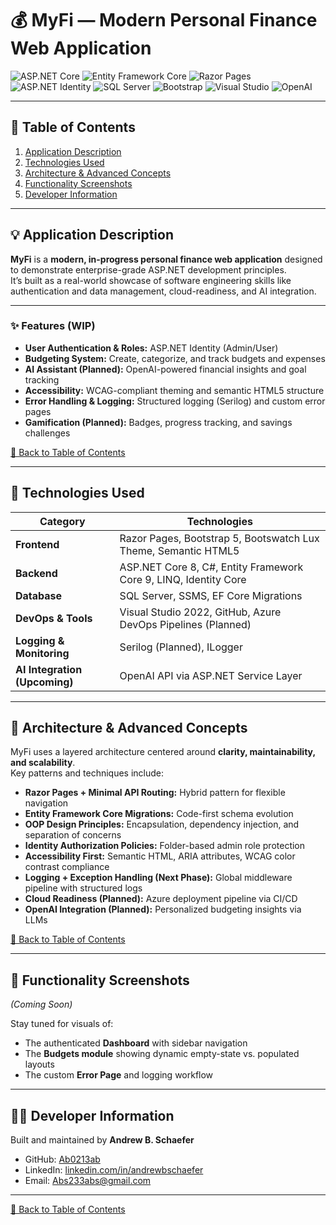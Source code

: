 # 💰 MyFi — Modern Personal Finance Web Application

![ASP.NET Core](https://img.shields.io/badge/ASP.NET%20Core-512BD4?style=for-the-badge&logo=dotnet&logoColor=white)
![Entity Framework Core](https://img.shields.io/badge/Entity%20Framework%20Core-5C2D91?style=for-the-badge&logo=dotnet&logoColor=white)
![Razor Pages](https://img.shields.io/badge/Razor%20Pages-5C2D91?style=for-the-badge&logo=code&logoColor=white)
![ASP.NET Identity](https://img.shields.io/badge/ASP.NET%20Identity-512BD4?style=for-the-badge&logo=lock&logoColor=white)
![SQL Server](https://img.shields.io/badge/SQL%20Server-CC2927?style=for-the-badge&logo=microsoftsqlserver&logoColor=white)
![Bootstrap](https://img.shields.io/badge/Bootstrap-7952B3?style=for-the-badge&logo=bootstrap&logoColor=white)
![Visual Studio](https://img.shields.io/badge/Visual%20Studio-5C2D91?style=for-the-badge&logo=visualstudio&logoColor=white)
![OpenAI](https://img.shields.io/badge/OpenAI-412991?style=for-the-badge&logo=openai&logoColor=white)


---

## 📘 Table of Contents
1. [Application Description](#application-description)
2. [Technologies Used](#technologies-used)
3. [Architecture & Advanced Concepts](#architecture--advanced-concepts)
4. [Functionality Screenshots](#functionality-screenshots)
5. [Developer Information](#developer-information)

---

## 💡 Application Description

**MyFi** is a **modern, in-progress personal finance web application** designed to demonstrate enterprise-grade ASP.NET development principles.  
It’s built as a real-world showcase of software engineering skills like authentication and data management, cloud-readiness, and AI integration.  

---

### ✨ Features (WIP)
- **User Authentication & Roles:** ASP.NET Identity (Admin/User)
- **Budgeting System:** Create, categorize, and track budgets and expenses
- **AI Assistant (Planned):** OpenAI-powered financial insights and goal tracking
- **Accessibility:** WCAG-compliant theming and semantic HTML5 structure
- **Error Handling & Logging:** Structured logging (Serilog) and custom error pages
- **Gamification (Planned):** Badges, progress tracking, and savings challenges

[🔼 Back to Table of Contents](#table-of-contents)

---

## 🧰 Technologies Used

| Category | Technologies |
|-----------|---------------|
| **Frontend** | Razor Pages, Bootstrap 5, Bootswatch Lux Theme, Semantic HTML5 |
| **Backend** | ASP.NET Core 8, C#, Entity Framework Core 9, LINQ, Identity Core |
| **Database** | SQL Server, SSMS, EF Core Migrations |
| **DevOps & Tools** | Visual Studio 2022, GitHub, Azure DevOps Pipelines (Planned) |
| **Logging & Monitoring** | Serilog (Planned), ILogger<T> |
| **AI Integration (Upcoming)** | OpenAI API via ASP.NET Service Layer |

---

## 🧱 Architecture & Advanced Concepts

MyFi uses a layered architecture centered around **clarity, maintainability, and scalability**.  
Key patterns and techniques include:

- **Razor Pages + Minimal API Routing:** Hybrid pattern for flexible navigation  
- **Entity Framework Core Migrations:** Code-first schema evolution  
- **OOP Design Principles:** Encapsulation, dependency injection, and separation of concerns  
- **Identity Authorization Policies:** Folder-based admin role protection  
- **Accessibility First:** Semantic HTML, ARIA attributes, WCAG color contrast compliance  
- **Logging + Exception Handling (Next Phase):** Global middleware pipeline with structured logs  
- **Cloud Readiness (Planned):** Azure deployment pipeline via CI/CD  
- **OpenAI Integration (Planned):** Personalized budgeting insights via LLMs  

[🔼 Back to Table of Contents](#table-of-contents)

---

## 📸 Functionality Screenshots
*(Coming Soon)*  

Stay tuned for visuals of:
- The authenticated **Dashboard** with sidebar navigation  
- The **Budgets module** showing dynamic empty-state vs. populated layouts  
- The custom **Error Page** and logging workflow  

---

## 👨‍💻 Developer Information

Built and maintained by **Andrew B. Schaefer**  
- GitHub: [Ab0213ab](https://github.com/Ab0213ab)  
- LinkedIn: [linkedin.com/in/andrewbschaefer](https://www.linkedin.com/in/andrewbschaefer/)  
- Email: [Abs233abs@gmail.com](mailto:Abs233abs@gmail.com)

---

[🔼 Back to Table of Contents](#table-of-contents)

